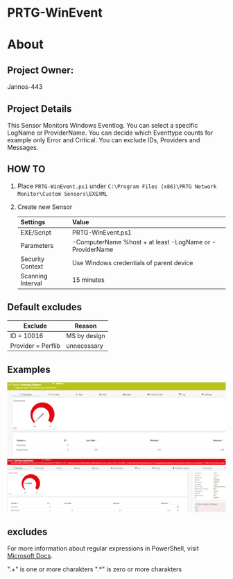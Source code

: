 # PRTG-WinEvent
# About

## Project Owner:

Jannos-443

## Project Details

This Sensor Monitors Windows Eventlog.
You can select a specific LogName or ProviderName.
You can decide which Eventtype counts for example only Error and Critical.
You can exclude IDs, Providers and Messages.

## HOW TO

1. Place `PRTG-WinEvent.ps1` under `C:\Program Files (x86)\PRTG Network Monitor\Custom Sensors\EXEXML`

2. Create new Sensor

   | Settings | Value |
   | --- | --- |
   | EXE/Script | PRTG-WinEvent.ps1 |
   | Parameters | -ComputerName %host + at least -LogName or -ProviderName |
   | Security Context | Use Windows credentials of parent device |
   | Scanning Interval | 15 minutes |

## Default excludes

   | Exclude | Reason |
   | --- | --- |
   | ID = 10016 | MS by design |
   | Provider = Perflib | unnecessary |

## Examples
![PRTG-WinEvent](media/ok.png)
![PRTG-WinEvent](media/error.png)

excludes
------------------

For more information about regular expressions in PowerShell, visit [Microsoft Docs](https://docs.microsoft.com/en-us/powershell/module/microsoft.powershell.core/about/about_regular_expressions).

".+" is one or more charakters
".*" is zero or more charakters
